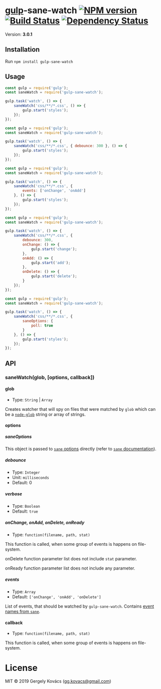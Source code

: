 # [gulp](https://github.com/gulpjs/gulp)-sane-watch [![NPM version][npm-image]][npm-url] [![Build Status][travis-image]][travis-url] [![Dependency Status][daviddm-image]][daviddm-url]
Version: **3.0.1**

## Installation

Run `npm install gulp-sane-watch`

## Usage

```js
const gulp = require('gulp');
const saneWatch = require('gulp-sane-watch');

gulp.task('watch', () => {
    saneWatch('css/**/*.css', () => {
        gulp.start('styles');
    });
});
```

```js
const gulp = require('gulp');
const saneWatch = require('gulp-sane-watch');

gulp.task('watch', () => {
    saneWatch('css/**/*.css', { debounce: 300 }, () => {
        gulp.start('styles');
    });
});
```

```js
const gulp = require('gulp');
const saneWatch = require('gulp-sane-watch');

gulp.task('watch', () => {
    saneWatch('css/**/*.css', {
        events: ['onChange', 'onAdd']
    }, () => {
        gulp.start('styles');
    });
});
```

```js
const gulp = require('gulp');
const saneWatch = require('gulp-sane-watch');

gulp.task('watch', () => {
    saneWatch('css/**/*.css', {
        debounce: 300,
        onChange: () => {
            gulp.start('change');
        },
        onAdd: () => {
            gulp.start('add');
        },
        onDelete: () => {
            gulp.start('delete');
        }
    });
});
```

```js
const gulp = require('gulp');
const saneWatch = require('gulp-sane-watch');

gulp.task('watch', () => {
    saneWatch('css/**/*.css', {
        saneOptions: {
            poll: true
        }
    }, () => {
        gulp.start('styles');
    });
});
```

## API

### saneWatch(glob, [options, callback])

#### glob
- Type: `String` | `Array`

Creates watcher that will spy on files that were matched by `glob` which can be a
[`node-glob`](https://github.com/isaacs/node-glob) string or array of strings.

#### options

##### saneOptions

This object is passed to [`sane` options](https://github.com/amasad/sane#api) directly (refer to [`sane` documentation](https://github.com/amasad/sane)).

##### debounce
- Type: `Integer`
- Unit: `milliseconds`
- Default: 0

##### verbose
- Type: `Boolean`
- Default: `true`

##### onChange, onAdd, onDelete, onReady
- Type: `function(filename, path, stat)`

This function is called, when some group of events is happens on file-system.

onDelete function parameter list does not include `stat` parameter.

onReady function parameter list does not include any parameter.

##### events
- Type: `Array`
- Default: `['onChange', 'onAdd', 'onDelete']`

List of events, that should be watched by `gulp-sane-watch`. Contains [event names from `sane`](https://github.com/amasad/sane#api).

#### callback
- Type: `function(filename, path, stat)`

This function is called, when some group of events is happens on file-system.

# License
MIT © 2019 Gergely Kovács (gg.kovacs@gmail.com)

[npm-image]: https://badge.fury.io/js/gulp-sane-watch.svg
[npm-url]: https://npmjs.org/package/gulp-sane-watch
[travis-image]: https://travis-ci.org/ggkovacs/gulp-sane-watch.svg?branch=master
[travis-url]: https://travis-ci.org/ggkovacs/gulp-sane-watch
[daviddm-image]: https://david-dm.org/ggkovacs/gulp-sane-watch.svg?theme=shields.io
[daviddm-url]: https://david-dm.org/ggkovacs/gulp-sane-watch
